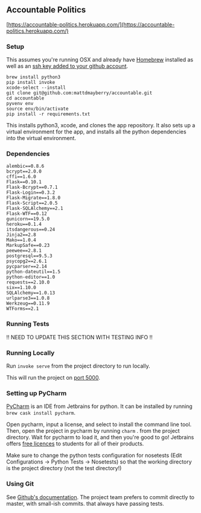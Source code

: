 ## Accountable Politics
[https://accountable-politics.herokuapp.com/](https://accountable-politics.herokuapp.com/)

### Setup

This assumes you're running OSX and already have [Homebrew](http://brew.sh/) installed as well as an [ssh key added to your github account](https://help.github.com/articles/generating-an-ssh-key/).

	brew install python3
	pip install invoke
	xcode-select --install
	git clone git@github.com:mattdmayberry/accountable.git
	cd accountable
	pyvenv env
	source env/bin/activate
	pip install -r requirements.txt

This installs python3, xcode, and clones the app repository. It also sets up a virtual environment for the app, and installs all the python dependencies into the virtual environment.	

### Dependencies
	alembic==0.8.6
    bcrypt==2.0.0
    cffi==1.6.0
    Flask==0.10.1
    Flask-Bcrypt==0.7.1
    Flask-Login==0.3.2
    Flask-Migrate==1.8.0
    Flask-Script==2.0.5
    Flask-SQLAlchemy==2.1
    Flask-WTF==0.12
    gunicorn==19.5.0
    heroku==0.1.4
    itsdangerous==0.24
    Jinja2==2.8
    Mako==1.0.4
    MarkupSafe==0.23
    peewee==2.8.1
    postgresql==9.5.3
    psycopg2==2.6.1
    pycparser==2.14
    python-dateutil==1.5
    python-editor==1.0
    requests==2.10.0
    six==1.10.0
    SQLAlchemy==1.0.13
    urlparse3==1.0.8
    Werkzeug==0.11.9
    WTForms==2.1
    

### Running Tests
!! NEED TO UPDATE THIS SECTION WITH TESTING INFO !!

### Running Locally

Run `invoke serve` from the project directory to run locally.

This will run the project on [port 5000](http://localhost:5000/).

### Setting up PyCharm

[PyCharm](https://www.jetbrains.com/pycharm/) is an IDE from Jetbrains for python. It can be installed by running `brew cask install pycharm`.

Open pycharm, input a license, and select to install the command line tool. Then, open the project in pycharm by running `charm` . from the project directory. Wait for pycharm to load it, and then you're good to go! Jetbrains offers [free licences](https://www.jetbrains.com/student/) to students for all of their products.

Make sure to change the python tests configuration for nosetests (Edit Configurations -> Python Tests -> Nosetests) so that the working directory is the project directory (not the test directory!)


### Using Git

See [Github's documentation](https://help.github.com/). The project team prefers to commit directly to master, with small-ish commits. that always have passing tests.
